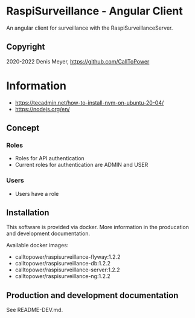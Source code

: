 # RaspiSurveillance - Angular Client

An angular client for surveillance with the RaspiSurveillanceServer.

## Copyright

2020-2022 Denis Meyer, https://github.com/CallToPower

# Information

- https://tecadmin.net/how-to-install-nvm-on-ubuntu-20-04/
- https://nodejs.org/en/

## Concept

### Roles

- Roles for API authentication
- Current roles for authentication are ADMIN and USER

### Users

- Users have a role

## Installation

This software is provided via docker. More information in the producation and development documentation.

Available docker images:

- calltopower/raspisurveillance-flyway:1.2.2
- calltopower/raspisurveillance-db:1.2.2
- calltopower/raspisurveillance-server:1.2.2
- calltopower/raspisurveillance-ng:1.2.2

## Production and development documentation

See README-DEV.md.
